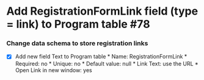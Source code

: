 # Add RegistrationFormLink field (type = link) to Program table #78

### Change data schema to store registration links

- [x] Add new field Text to Program table
      * Name: RegistrationFormLink
      * Required: no
      * Unique: no
      * Default value: null
      * Link Text: use the URL
      * Open Link in new window: yes


​